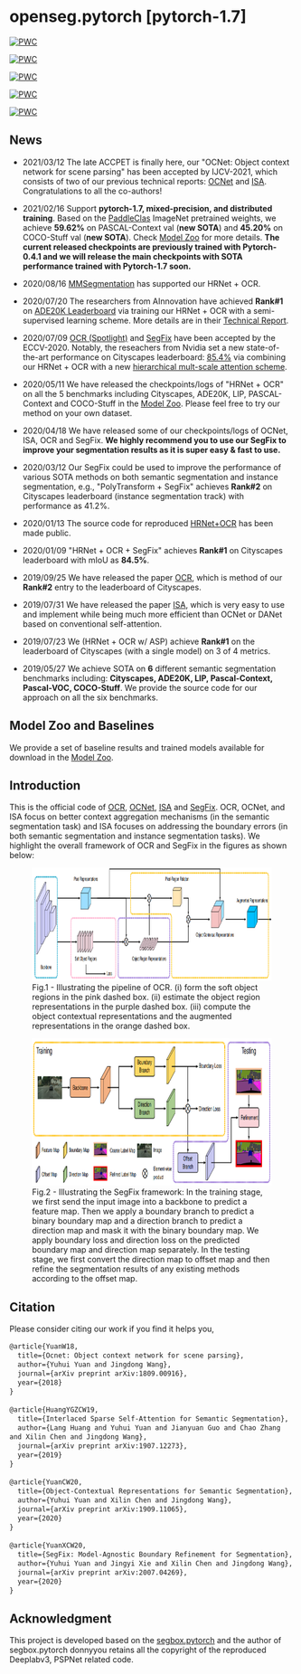 # openseg.pytorch [pytorch-1.7]


[![PWC](https://img.shields.io/endpoint.svg?url=https://paperswithcode.com/badge/object-contextual-representations-for/semantic-segmentation-on-coco-stuff-test)](https://paperswithcode.com/sota/semantic-segmentation-on-coco-stuff-test?p=object-contextual-representations-for)

[![PWC](https://img.shields.io/endpoint.svg?url=https://paperswithcode.com/badge/object-contextual-representations-for/semantic-segmentation-on-pascal-context)](https://paperswithcode.com/sota/semantic-segmentation-on-pascal-context?p=object-contextual-representations-for)

[![PWC](https://img.shields.io/endpoint.svg?url=https://paperswithcode.com/badge/object-contextual-representations-for/semantic-segmentation-on-ade20k-val)](https://paperswithcode.com/sota/semantic-segmentation-on-ade20k-val?p=object-contextual-representations-for)

	
[![PWC](https://img.shields.io/endpoint.svg?url=https://paperswithcode.com/badge/object-contextual-representations-for/semantic-segmentation-on-lip-val)](https://paperswithcode.com/sota/semantic-segmentation-on-lip-val?p=object-contextual-representations-for)

[![PWC](https://img.shields.io/endpoint.svg?url=https://paperswithcode.com/badge/object-contextual-representations-for/semantic-segmentation-on-cityscapes)](https://paperswithcode.com/sota/semantic-segmentation-on-cityscapes?p=object-contextual-representations-for)

## News

- 2021/03/12 The late ACCPET is finally here, our "OCNet: Object context network for scene parsing" has been accepted by IJCV-2021, which consists of two of our previous technical reports: [OCNet](https://arxiv.org/pdf/1809.00916.pdf) and [ISA](https://arxiv.org/abs/1907.12273.pdf). Congratulations to all the co-authors!

- 2021/02/16 Support **pytorch-1.7, mixed-precision, and distributed training**. Based on the [PaddleClas](https://github.com/PaddlePaddle/PaddleClas) ImageNet pretrained weights, we achieve **59.62%** on PASCAL-Context val (**new SOTA**) and **45.20%** on COCO-Stuff val (**new SOTA**). Check [Model Zoo](https://github.com/openseg-group/openseg.pytorch/blob/pytorch-1.7/MODEL_ZOO.md) for more details. **The current released checkpoints are previously trained with Pytorch-0.4.1 and we will release the main checkpoints with SOTA performance trained with Pytorch-1.7 soon.**

- 2020/08/16 [MMSegmentation](https://github.com/open-mmlab/mmsegmentation) has supported our HRNet + OCR.

- 2020/07/20 The researchers from AInnovation have achieved **Rank#1** on [ADE20K Leaderboard](http://sceneparsing.csail.mit.edu/) via training our HRNet + OCR with a semi-supervised learning scheme. More details are in their [Technical Report](https://arxiv.org/pdf/2007.10591.pdf).

- 2020/07/09
[OCR (Spotlight)](https://arxiv.org/pdf/1909.11065.pdf) and [SegFix](https://arxiv.org/pdf/2007.04269.pdf) have been accepted by the ECCV-2020. Notably, the reseachers from Nvidia set a new state-of-the-art performance on Cityscapes leaderboard: [85.4%](https://www.cityscapes-dataset.com/method-details/?submissionID=7836) via combining our HRNet + OCR with a new [hierarchical mult-scale attention scheme](https://arxiv.org/abs/2005.10821). 

- 2020/05/11
We have released the checkpoints/logs of "HRNet + OCR" on all the 5 benchmarks including Cityscapes, ADE20K, LIP, PASCAL-Context and COCO-Stuff in the [Model Zoo](https://github.com/openseg-group/openseg.pytorch/blob/master/MODEL_ZOO.md). Please feel free to try our method on your own dataset.


- 2020/04/18
We have released some of our checkpoints/logs of OCNet, ISA, OCR and SegFix. **We highly recommend you to use our SegFix to improve your segmentation results as it is super easy & fast to use.**

- 2020/03/12
Our SegFix could be used to improve the performance of various SOTA methods on both semantic segmentation and instance segmentation, e.g., "PolyTransform + SegFix" achieves **Rank#2** on Cityscapes leaderboard (instance segmentation track) with performance as 41.2%.

- 2020/01/13
The source code for reproduced [HRNet+OCR](https://github.com/HRNet/HRNet-Semantic-Segmentation/tree/HRNet-OCR) has been made public.

- 2020/01/09
"HRNet + OCR + SegFix" achieves **Rank#1** on Cityscapes leaderboard with mIoU as **84.5%**. 

- 2019/09/25
We have released the paper [OCR](https://arxiv.org/abs/1909.11065), which is method of our **Rank#2** entry to the leaderboard of Cityscapes.

- 2019/07/31
We have released the paper [ISA](https://arxiv.org/abs/1907.12273), which is very easy to use and implement while being much more efficient than OCNet or DANet based on conventional self-attention.

- 2019/07/23
We (HRNet + OCR w/ ASP) achieve **Rank#1** on the leaderboard of Cityscapes (with a single model) on 3 of 4 metrics.

- 2019/05/27
We achieve SOTA on **6** different semantic segmentation benchmarks including: **Cityscapes, ADE20K,  LIP, Pascal-Context, Pascal-VOC, COCO-Stuff**. We provide the source code for our approach on all the six benchmarks.


## Model Zoo and Baselines

We provide a set of baseline results and trained models available for download in the [Model Zoo](MODEL_ZOO.md).

## Introduction

This is the official code of [OCR](https://arxiv.org/abs/1904.04514.pdf), [OCNet](https://arxiv.org/abs/1809.00916.pdf), [ISA](https://arxiv.org/abs/1907.12273.pdf) and [SegFix](https://arxiv.org/pdf/2007.04269.pdf). OCR, OCNet, and ISA focus on better context aggregation mechanisms (in the semantic segmentation task) and ISA focuses on addressing the boundary errors (in both semantic segmentation and instance segmentation tasks). We highlight the overall framework of OCR and SegFix in the figures as shown below:

<figure>
  <text-align: center;>
  <img src="./imgs/OCR.PNG" alt="OCR" title="Framework of Object Contextual Representation" width="900" height="200" />
  <figcaption>Fig.1 - Illustrating the pipeline of OCR. (i) form the soft object regions in the
  pink dashed box. (ii) estimate the object region representations in the purple dashed box.
  (iii) compute the object contextual representations and the augmented representations
  in the orange dashed box.
</figcaption>
</figure>

<figure>
  <text-align: center;>
  <img src="./imgs/SegFix.PNG" alt="SegFix" title="Framework of SegFix" width="900" height="260" />
  <figcaption>Fig.2 - Illustrating the SegFix framework: In the training stage, we first send
  the input image into a backbone to predict a feature map. Then we apply a boundary
  branch to predict a binary boundary map and a direction branch to predict a direction
  map and mask it with the binary boundary map. We apply boundary loss and direction
  loss on the predicted boundary map and direction map separately. In the testing stage,
  we first convert the direction map to offset map and then refine the segmentation
  results of any existing methods according to the offset map.
  </figcaption>
</figure>



## Citation
Please consider citing our work if you find it helps you,
```
@article{YuanW18,
  title={Ocnet: Object context network for scene parsing},
  author={Yuhui Yuan and Jingdong Wang},
  journal={arXiv preprint arXiv:1809.00916},
  year={2018}
}

@article{HuangYGZCW19,
  title={Interlaced Sparse Self-Attention for Semantic Segmentation},
  author={Lang Huang and Yuhui Yuan and Jianyuan Guo and Chao Zhang and Xilin Chen and Jingdong Wang},
  journal={arXiv preprint arXiv:1907.12273},
  year={2019}
}

@article{YuanCW20,
  title={Object-Contextual Representations for Semantic Segmentation},
  author={Yuhui Yuan and Xilin Chen and Jingdong Wang},
  journal={arXiv preprint arXiv:1909.11065},
  year={2020}
}

@article{YuanXCW20,
  title={SegFix: Model-Agnostic Boundary Refinement for Segmentation},
  author={Yuhui Yuan and Jingyi Xie and Xilin Chen and Jingdong Wang},
  journal={arXiv preprint arXiv:2007.04269},
  year={2020}
}
```

## Acknowledgment
This project is developed based on the [segbox.pytorch](https://github.com/donnyyou/segbox.pytorch) and the author of segbox.pytorch donnyyou retains all the copyright of the reproduced Deeplabv3, PSPNet related code. 

